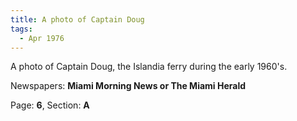 ```yaml
---  
title: A photo of Captain Doug  
tags:  
  - Apr 1976  
---  
```

  
A photo of Captain Doug, the Islandia ferry during the early 1960's.  
  
Newspapers: **Miami Morning News or The Miami Herald**  
  
Page: **6**, Section: **A** 
